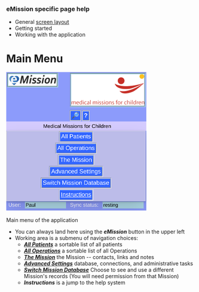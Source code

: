 ### eMission specific page help
* General [screen layout](/help/GeneralLayout.md)
* Getting started
* Working with the application

# Main Menu
![](/images/MainMenu.png)

Main menu of the application

* You can always land here using the *__eMission__* button in the upper left
* Working area is a submenu of navigation choices:
  * [*__All Patients__*](/help/AllPatients.md) a sortable list of all patients
  * [*__All Operations__*](/help/AllOperations.md) a sortable list of all Operations
  * [*__The Mission__*](/help/MissionList.md) the Mission -- contacts, links and notes
  * [*__Advanced Settings__*](/help/Settings.md) database, connections, and administrative tasks
  * [*__Switch Mission Database__*](/help/DBTable.md) Choose to see and use a different Mission's records (You will need permission from that Mission)
  * *__Instructions__* is a jump to the help system

